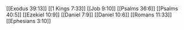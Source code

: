 [[Exodus 39:13]]
[[1 Kings 7:33]]
[[Job 9:10]]
[[Psalms 36:6]]
[[Psalms 40:5]]
[[Ezekiel 10:9]]
[[Daniel 7:9]]
[[Daniel 10:6]]
[[Romans 11:33]]
[[Ephesians 3:10]]
